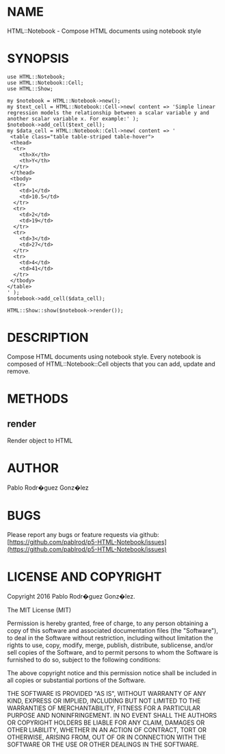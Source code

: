 # NAME

HTML::Notebook - Compose HTML documents using notebook style

# SYNOPSIS

    use HTML::Notebook;
    use HTML::Notebook::Cell;
    use HTML::Show;
    
    my $notebook = HTML::Notebook->new();
    my $text_cell = HTML::Notebook::Cell->new( content => 'Simple linear regression models the relationship between a scalar variable y and another scalar variable x. For example:' );
    $notebook->add_cell($text_cell);
    my $data_cell = HTML::Notebook::Cell->new( content => '
     <table class="table table-striped table-hover">
     <thead>
      <tr>
        <th>X</th>
        <th>Y</th>
      </tr>
     </thead>
     <tbody>
      <tr>
        <td>1</td>
        <td>10.5</td>
      </tr>
      <tr>
        <td>2</td>
        <td>19</td>
      </tr>
      <tr>
        <td>3</td>
        <td>27</td>
      </tr>
      <tr>
        <td>4</td>
        <td>41</td>
      </tr>
     </tbody>
    </table> 
    ' );
    $notebook->add_cell($data_cell);
    
    HTML::Show::show($notebook->render());

# DESCRIPTION

Compose HTML documents using notebook style. Every notebook is composed of HTML::Notebook::Cell objects that you can add, update and remove.

# METHODS

## render

Render object to HTML

# AUTHOR

Pablo Rodr�guez Gonz�lez

# BUGS

Please report any bugs or feature requests via github: [https://github.com/pablrod/p5-HTML-Notebook/issues](https://github.com/pablrod/p5-HTML-Notebook/issues)

# LICENSE AND COPYRIGHT

Copyright 2016 Pablo Rodr�guez Gonz�lez.

The MIT License (MIT)

Permission is hereby granted, free of charge, to any person obtaining a copy of this software and associated documentation files (the "Software"), to deal in the Software without restriction, including without limitation the rights to use, copy, modify, merge, publish, distribute, sublicense, and/or sell copies of the Software, and to permit persons to whom the Software is furnished to do so, subject to the following conditions:

The above copyright notice and this permission notice shall be included in all copies or substantial portions of the Software.

THE SOFTWARE IS PROVIDED "AS IS", WITHOUT WARRANTY OF ANY KIND, EXPRESS OR IMPLIED, INCLUDING BUT NOT LIMITED TO THE WARRANTIES OF MERCHANTABILITY, FITNESS FOR A PARTICULAR PURPOSE AND NONINFRINGEMENT. IN NO EVENT SHALL THE AUTHORS OR COPYRIGHT HOLDERS BE LIABLE FOR ANY CLAIM, DAMAGES OR OTHER LIABILITY, WHETHER IN AN ACTION OF CONTRACT, TORT OR OTHERWISE, ARISING FROM, OUT OF OR IN CONNECTION WITH THE SOFTWARE OR THE USE OR OTHER DEALINGS IN THE SOFTWARE.
